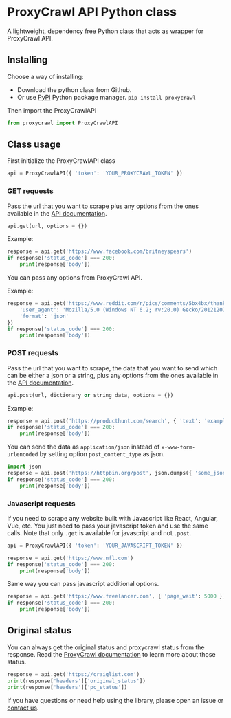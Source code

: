 # ProxyCrawl API Python class

A lightweight, dependency free Python class that acts as wrapper for ProxyCrawl API.

## Installing

Choose a way of installing:

- Download the python class from Github.
- Or use [PyPi](https://pypi.org/project/proxycrawl/) Python package manager. `pip install proxycrawl`

Then import the ProxyCrawlAPI

```python
from proxycrawl import ProxyCrawlAPI
```

## Class usage

First initialize the ProxyCrawlAPI class

```python
api = ProxyCrawlAPI({ 'token': 'YOUR_PROXYCRAWL_TOKEN' })
```

### GET requests

Pass the url that you want to scrape plus any options from the ones available in the [API documentation](https://proxycrawl.com/dashboard/docs).

```python
api.get(url, options = {})
```

Example:

```python
response = api.get('https://www.facebook.com/britneyspears')
if response['status_code'] === 200:
    print(response['body'])
```

You can pass any options from ProxyCrawl API.

Example:

```python
response = api.get('https://www.reddit.com/r/pics/comments/5bx4bx/thanks_obama/', {
    'user_agent': 'Mozilla/5.0 (Windows NT 6.2; rv:20.0) Gecko/20121202 Firefox/30.0',
    'format': 'json'
})
if response['status_code'] === 200:
    print(response['body'])
```

### POST requests

Pass the url that you want to scrape, the data that you want to send which can be either a json or a string, plus any options from the ones available in the [API documentation](https://proxycrawl.com/dashboard/docs).

```python
api.post(url, dictionary or string data, options = {})
```

Example:

```python
response = api.post('https://producthunt.com/search', { 'text': 'example search' })
if response['status_code'] === 200:
    print(response['body'])
```

You can send the data as `application/json` instead of `x-www-form-urlencoded` by setting option `post_content_type` as json.

```python
import json
response = api.post('https://httpbin.org/post', json.dumps({ 'some_json': 'with some value' }), { 'post_content_type': 'json' })
if response['status_code'] === 200:
    print(response['body'])
```

### Javascript requests

If you need to scrape any website built with Javascript like React, Angular, Vue, etc. You just need to pass your javascript token and use the same calls. Note that only `.get` is available for javascript and not `.post`.

```python
api = ProxyCrawlAPI({ 'token': 'YOUR_JAVASCRIPT_TOKEN' })
```

```python
response = api.get('https://www.nfl.com')
if response['status_code'] === 200:
    print(response['body'])
```

Same way you can pass javascript additional options.

```python
response = api.get('https://www.freelancer.com', { 'page_wait': 5000 })
if response['status_code'] === 200:
    print(response['body'])
```

## Original status

You can always get the original status and proxycrawl status from the response. Read the [ProxyCrawl documentation](https://proxycrawl.com/dashboard/docs) to learn more about those status.

```python
response = api.get('https://craiglist.com')
print(response['headers']['original_status'])
print(response['headers']['pc_status'])
```

If you have questions or need help using the library, please open an issue or [contact us](https://proxycrawl.com/contact).
